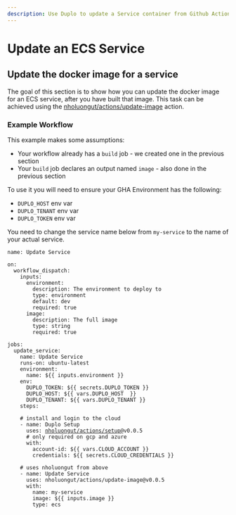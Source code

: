 ```yaml
---
description: Use Duplo to update a Service container from Github Actions
---
```


# Update an ECS Service

## Update the docker image for a service

The goal of this section is to show how you can update the docker image for an ECS service, after you have built that image. This task can be achieved using the [nholuongut/actions/update-image](https://github.com/nholuongut/actions/tree/main/update-image) action.&#x20;

### Example Workflow

This example makes some assumptions:

* Your workflow already has a `build` job - we created one in the previous section
* Your `build` job declares an output named `image` - also done in the previous section

To use it you will need to ensure your GHA Environment has the following:

* `DUPLO_HOST` env var
* `DUPLO_TENANT` env var
* `DUPLO_TOKEN` env var

You need to change the service name below from `my-service` to the name of your actual service.&#x20;

<pre class="language-yaml"><code class="lang-yaml">name: Update Service

on: 
  workflow_dispatch:
    inputs:
      environment:
        description: The environment to deploy to
        type: environment
        default: dev
        required: true
      image:
        description: The full image
        type: string
        required: true

jobs:
  update_service:
    name: Update Service
    runs-on: ubuntu-latest
    environment: 
      name: ${{ inputs.environment }}
    env:
      DUPLO_TOKEN: ${{ secrets.DUPLO_TOKEN }}
      DUPLO_HOST: ${{ vars.DUPLO_HOST  }}
      DUPLO_TENANT: ${{ vars.DUPLO_TENANT }}
    steps: 
    
    # install and login to the cloud
    - name: Duplo Setup
      uses: <a data-footnote-ref href="#user-content-fn-1">nholuongut/actions/setup@</a>v0.0.5
      # only required on gcp and azure
      with:
        account-id: ${{ vars.CLOUD_ACCOUNT }}
        credentials: ${{ secrets.CLOUD_CREDENTIALS }}

    # uses nholuongut from above
    - name: Update Service
      uses: nholuongut/actions/update-image@v0.0.5
      with:
        name: my-service
        image: ${{ inputs.image }}
        type: ecs
</code></pre>

[^1]: [https://github.com/nholuongut/actions/tree/main/setup](https://github.com/nholuongut/actions/tree/main/setup)
